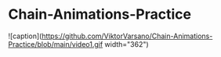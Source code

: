 # Chain-Animations-Practice




![caption](https://github.com/ViktorVarsano/Chain-Animations-Practice/blob/main/video1.gif width="362")
